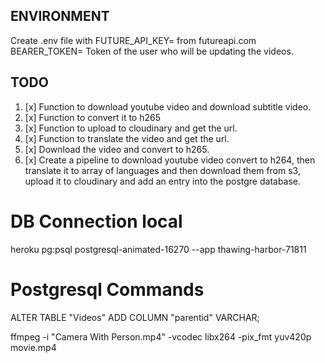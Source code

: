 ## ENVIRONMENT

Create .env file with
FUTURE_API_KEY=<API KEY> from futureapi.com
BEARER_TOKEN= Token of the user who will be updating the videos.

## TODO

1. [x] Function to download youtube video and download subtitle video.
2. [x] Function to convert it to h265
3. [x] Function to upload to cloudinary and get the url.
4. [x] Function to translate the video and get the url.
5. [x] Download the video and convert to h265.
6. [x] Create a pipeline to download youtube video convert to h264, then translate it to array of languages and then download them from s3, upload it to cloudinary and add an entry into the postgre database.

# DB Connection local

heroku pg:psql postgresql-animated-16270 --app thawing-harbor-71811

# Postgresql Commands

ALTER TABLE "Videos" ADD COLUMN "parentid" VARCHAR;

ffmpeg -i "Camera With Person.mp4" -vcodec libx264 -pix_fmt yuv420p movie.mp4
